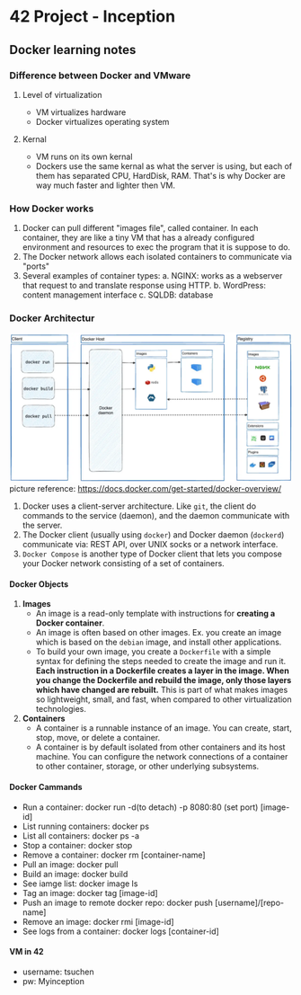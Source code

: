 # 42 Project - Inception


## Docker learning notes

### Difference between Docker and VMware

1. Level of virtualization
    - VM virtualizes hardware
    - Docker virtualizes operating system

2. Kernal
    - VM runs on its own kernal
    - Dockers use the same kernal as what the server is using, but each of them has separated CPU, HardDisk, RAM. That's is why Docker are way much faster and lighter then VM.

### How Docker works

1. Docker can pull different "images file", called container. In each container, they are like a tiny VM that has a already configured environment and resources to exec the program that it is suppose to do.
2. The Docker network allows each isolated containers to communicate via "ports"
3. Several examples of container types:
    a. NGINX: works as a webserver that request to and translate response using HTTP.
    b. WordPress: content management interface
    c. SQLDB: database


### Docker Architectur
![alt text](docker-architecture.webp)
picture reference: https://docs.docker.com/get-started/docker-overview/

1. Docker uses a client-server architecture. Like ```git```, the client do commands to the service (daemon), and the daemon communicate with the server.
2. The Docker client (usually using ```docker```) and Docker daemon (```dockerd```) communicate via: REST API, over UNIX socks or a network interface.
3. ```Docker Compose``` is another type of Docker client that lets you compose your Docker network consisting of a set of containers.

#### Docker Objects
1. **Images**
    - An image is a read-only template with instructions for **creating a Docker container**.
    - An image is often based on other images. Ex. you create an image which is based on the ```debian``` image, and install other applications.
    - To build your own image, you create a ```Dockerfile``` with a simple syntax for defining the steps needed to create the image and run it. **Each instruction in a Dockerfile creates a layer in the image. When you change the Dockerfile and rebuild the image, only those layers which have changed are rebuilt.** This is part of what makes images so lightweight, small, and fast, when compared to other virtualization technologies.
2. **Containers**
    - A container is a runnable instance of an image. You can create, start, stop, move, or delete a container.
    - A container is by default isolated from other containers and its host machine. You can configure the network connections of a container to other container, storage, or other underlying subsystems.

#### Docker Cammands

- Run a container: docker run -d(to detach) -p 8080:80 (set port) [image-id]
- List running containers: docker ps
- List all containers:  docker ps -a
- Stop a container: docker stop
- Remove a container: docker rm [container-name]
- Pull an image: docker pull
- Build an image: docker build
- See iamge list: docker image ls
- Tag an image: docker tag [image-id]
- Push an image to remote docker repo: docker push [username]/[repo-name]
- Remove an image: docker rmi [image-id]
- See logs from a container: docker logs [container-id]

#### VM in 42
- username: tsuchen
- pw: Myinception
